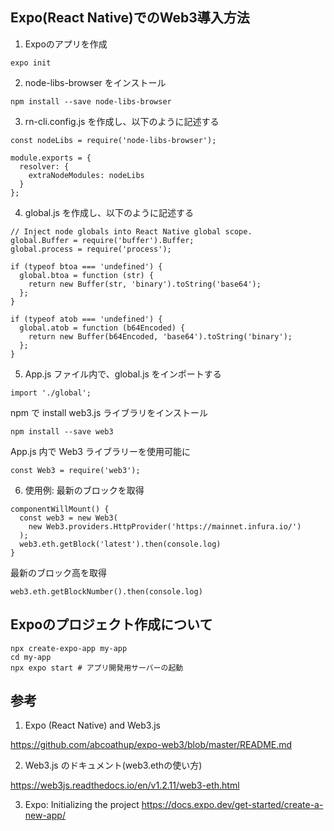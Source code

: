 ## Expo(React Native)でのWeb3導入方法

1. Expoのアプリを作成
```
expo init
```

2. node-libs-browser をインストール
```
npm install --save node-libs-browser
```

3. rn-cli.config.js を作成し、以下のように記述する
```
const nodeLibs = require('node-libs-browser');

module.exports = {
  resolver: {
    extraNodeModules: nodeLibs
  }
};
```

4. global.js を作成し、以下のように記述する
```
// Inject node globals into React Native global scope.
global.Buffer = require('buffer').Buffer;
global.process = require('process');

if (typeof btoa === 'undefined') {
  global.btoa = function (str) {
    return new Buffer(str, 'binary').toString('base64');
  };
}

if (typeof atob === 'undefined') {
  global.atob = function (b64Encoded) {
    return new Buffer(b64Encoded, 'base64').toString('binary');
  };
}
```

5. App.js ファイル内で、global.js をインポートする
```
import './global';
```

npm で install web3.js ライブラリをインストール
```
npm install --save web3
```

App.js 内で Web3 ライブラリーを使用可能に
```
const Web3 = require('web3');
```

6. 使用例: 最新のブロックを取得
```
componentWillMount() {
  const web3 = new Web3(
    new Web3.providers.HttpProvider('https://mainnet.infura.io/')
  );
  web3.eth.getBlock('latest').then(console.log)
}
```
最新のブロック高を取得
```
web3.eth.getBlockNumber().then(console.log) 
```

## Expoのプロジェクト作成について
```
npx create-expo-app my-app
cd my-app
npx expo start # アプリ開発用サーバーの起動
```


## 参考
1. Expo (React Native) and Web3.js

https://github.com/abcoathup/expo-web3/blob/master/README.md

2. Web3.js のドキュメント(web3.ethの使い方)

https://web3js.readthedocs.io/en/v1.2.11/web3-eth.html

3. Expo: Initializing the project
https://docs.expo.dev/get-started/create-a-new-app/